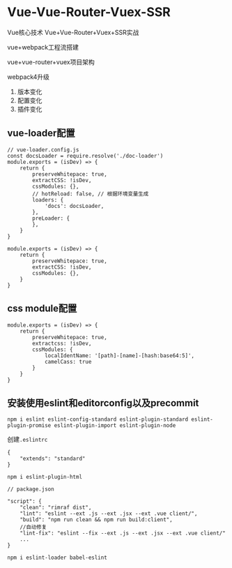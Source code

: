 # Vue-Vue-Router-Vuex-SSR
Vue核心技术 Vue+Vue-Router+Vuex+SSR实战

vue+webpack工程流搭建

vue+vue-router+vuex项目架构

webpack4升级

1. 版本变化
2. 配置变化
3. 插件变化

## vue-loader配置

```
// vue-loader.config.js
const docsLoader = require.resolve('./doc-loader')
module.exports = (isDev) => {
	return {
		preserveWhitepace: true,
		extractCSS: !isDev,
		cssModules: {},
		// hotReload: false, // 根据环境变量生成
		loaders: {
			'docs': docsLoader,
		},
		preLoader: {
		},
	}
}
```

```
module.exports = (isDev) => {
	return {
		preserveWhitepace: true,
		extractCSS: !isDev,
		cssModules: {},
	}
}
```

## css module配置

```
module.exports = (isDev) => {
	return {
		preserveWhitepace: true,
		extractcss: !isDev,
		cssModules: {
			localIdentName: '[path]-[name]-[hash:base64:5]',
			camelCass: true
		}
	}
}
```

## 安装使用eslint和editorconfig以及precommit

```
npm i eslint eslint-config-standard eslint-plugin-standard eslint-plugin-promise eslint-plugin-import eslint-plugin-node
```

创建`.eslintrc`

```
{
	"extends": "standard"
}
```

```
npm i eslint-plugin-html
```

```
// package.json

"script": {
	"clean": "rimraf dist",
	"lint": "eslint --ext .js --ext .jsx --ext .vue client/",
	"build": "npm run clean && npm run build:client",
	//自动修复
	"lint-fix": "eslint --fix --ext .js --ext .jsx --ext .vue client/"
	...
}
```

```
npm i eslint-loader babel-eslint
```
